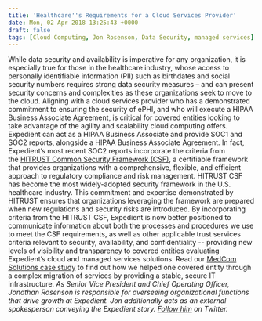 ```yaml
---
title: 'Healthcare''s Requirements for a Cloud Services Provider'
date: Mon, 02 Apr 2018 13:25:43 +0000
draft: false
tags: [Cloud Computing, Jon Rosenson, Data Security, managed services]
---
```


While data security and availability is imperative for any organization, it is especially true for those in the healthcare industry, whose access to personally identifiable information (PII) such as birthdates and social security numbers requires strong data security measures – and can present security concerns and complexities as these organizations seek to move to the cloud. Aligning with a cloud services provider who has a demonstrated commitment to ensuring the security of ePHI, and who will execute a HIPAA Business Associate Agreement, is critical for covered entities looking to take advantage of the agility and scalability cloud computing offers. Expedient can act as a HIPAA Business Associate and provide SOC1 and SOC2 reports, alongside a HIPAA Business Associate Agreement. In fact, Expedient’s most recent SOC2 reports incorporate the criteria from the [HITRUST Common Security Framework (CSF)](https://hitrustalliance.net/hitrust-csf/), a certifiable framework that provides organizations with a comprehensive, flexible, and efficient approach to regulatory compliance and risk management. HITRUST CSF has become the most widely-adopted security framework in the U.S. healthcare industry. This commitment and expertise demonstrated by HITRUST ensures that organizations leveraging the framework are prepared when new regulations and security risks are introduced. By incorporating criteria from the HITRUST CSF, Expedient is now better positioned to communicate information about both the processes and procedures we use to meet the CSF requirements, as well as other applicable trust services criteria relevant to security, availability, and confidentiality -- providing new levels of visibility and transparency to covered entities evaluating Expedient’s cloud and managed services solutions. Read our [MedCom Solutions case study](https://www.expedient.com/resources/healthcare-medcom-solutions/) to find out how we helped one covered entity through a complex migration of services by providing a stable, secure IT infrastructure. _As Senior Vice President and Chief Operating Officer, Jonathan Rosenson is responsible for overseeing organizational functions that drive growth at Expedient. Jon additionally acts as an external spokesperson conveying the Expedient story. [Follow him](https://twitter.com/rosenson) on Twitter._